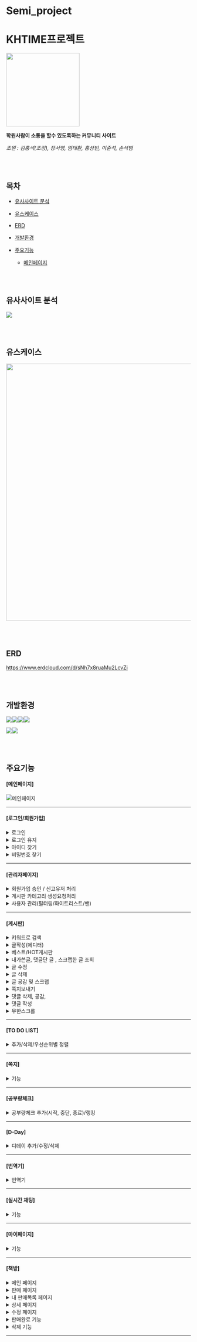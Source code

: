 # Semi_project

<h1>KHTIME프로젝트</h1>

<img src="https://github.com/hongsuk2615/Semi_project/assets/117423274/789b81d6-8efd-4ae3-8a52-bec223a5c9fb" width="200" height="200">

<b> 학원사람이 소통을 할수 있도록하는 커뮤니티 사이트 </b>

<i>조원 : 김홍석(조장), 장서영, 엄태환, 홍성빈, 이준석, 손석범</i>

<br><br>
<h2>목차</h2>

* [유사사이트 분석](#유사사이트-분석)

* [유스케이스](#유스케이스)

* [ERD](#erd)

* [개발환경](#개발환경)

* [주요기능](#주요기능)
  * [메인페이지](#메인페이지)

<br><br>

<h2>유사사이트 분석</h2>

<img src="https://github.com/hongsuk2615/Semi_project/assets/117423274/62f071b7-77a9-4c5d-8d17-f9c59aad5349">



<br><br>
<h2>유스케이스</h2>

<img src="https://github.com/hongsuk2615/Semi_project/assets/117423274/bd6f5fa3-938e-4c0c-b705-8aebfdbb7c0f" width = "600" height="700">



<br><br>
<h2>ERD</h2>
<a href="https://www.erdcloud.com/d/E8y2JgZpyspgJ7SPj">https://www.erdcloud.com/d/sNh7x8ruaMu2LcvZi</a>

<br><br>
<h2>개발환경</h2>

<img src="https://img.shields.io/badge/html5-E34F26?style=for-the-badge&logo=html5&logoColor=white"><img src="https://img.shields.io/badge/css-1572B6?style=for-the-badge&logo=css3&logoColor=white"><img src="https://img.shields.io/badge/javascript-F7DF1E?style=for-the-badge&logo=javascript&logoColor=white"><img src="https://img.shields.io/badge/jquery-0769AD?style=for-the-badge&logo=jquery&logoColor=white">


<img src="https://img.shields.io/badge/eclipse-2C2255?style=for-the-badge&logo=eclipseide&logoColor=white"><img src="https://img.shields.io/badge/ORACLE_SQLDEVELOPER-9F1D20?style=for-the-badge&logo=ORACLE&logoColor=white">

<br><br>
<h2>주요기능</h2>

 <h4>[메인페이지]</h4>

![메인페이지](https://github.com/hongsuk2615/Semi_project/assets/117423274/dc68d98c-6124-454e-bf1b-b52b3511e999)


<hr/>

 <h4>[로그인/회원가입]</h4>


<details>
<summary>로그인</summary>
<div markdown="1">
 
![로그인](https://github.com/hongsuk2615/Semi_project/assets/117423182/b5a2c6d3-4bdf-44f5-a1eb-c90dbd07f71b)

</div>
</details>

<details>
<summary>로그인 유지</summary>
<div markdown="1">
 
![로그인유지](https://github.com/hongsuk2615/Semi_project/assets/117423182/834e2d9e-5b6b-43a0-b8c8-00585c965a96)

</div>
</details>

<details>
<summary>아이디 찾기</summary>
<div markdown="1">
 
![아이디찾기](https://github.com/hongsuk2615/Semi_project/assets/117423182/7876f98d-2ec5-4f5f-8ea2-fc8225ca09dc)

</div>
</details>

<details>
<summary>비밀번호 찾기</summary>
<div markdown="1">
 
![비밀번호찾기](https://github.com/hongsuk2615/Semi_project/assets/117423182/34a4e868-b55e-4c07-bf4e-1d074f221028)

</div>
</details>
<hr/>

<h4>[관리자페이지]</h4>


<details>
<summary>회원가입 승인 / 신고유저 처리</summary>
<div markdown="1">
  
![회원가입승인, 사용자 관리](https://github.com/hongsuk2615/Semi_project/assets/117423274/7716b2db-d401-444a-9e13-eac1f4e5776f)


</div>
</details>

<details>
<summary>게시판 카테고리 생성요청처리</summary>
<div markdown="1">
 
![게시판 카테고리 생성요청처리](https://github.com/hongsuk2615/Semi_project/assets/117423274/f3de8a23-319a-4834-885f-96e004832c27)

</div>
</details>

<details>
<summary>사용자 관리(필터링/화이트리스트/밴)</summary>
<div markdown="1">
 
![사용자 필터링,관리](https://github.com/hongsuk2615/Semi_project/assets/117423274/e85073b7-95c2-477f-85ca-23a523bc79b5)


</div>
</details>


<hr/>



 <h4>[게시판]</h4>


<details>
<summary>키워드로 검색</summary>
<div markdown="1">
  
![검색](https://github.com/hongsuk2615/Semi_project/assets/117423274/9fdd2d85-a8d6-421f-bd31-2fadaf7f1166)


</div>
</details>

<details>
<summary>글작성(에디터)</summary>
<div markdown="1">
  
![에디터](https://github.com/hongsuk2615/Semi_project/assets/117423274/37a9586e-f191-40de-958c-9cd7f051bb60)


</div>
</details>

<details>
<summary>베스트/HOT게시판</summary>
<div markdown="1">
  
![베스트게시판](https://github.com/hongsuk2615/Semi_project/assets/117423274/765020e4-4653-4e74-ad1f-a6677e410170)


</div>
</details>

<details>
<summary>내가쓴글, 댓글단 글 , 스크랩한 글 조회</summary>
<div markdown="1">
  
![내가쓴글,댓글,스크랩](https://github.com/hongsuk2615/Semi_project/assets/117423274/fcc076dc-fdb4-4c98-b044-73c151fd35a4)

</div>
</details>

<details>
<summary>글 수정</summary>
<div markdown="1">
  
![글수정](https://github.com/hongsuk2615/Semi_project/assets/117423182/4b11eca4-0853-4ea0-8bb2-5ca988b29cbb)

</div>
</details>

<details>
<summary>글 삭제</summary>
<div markdown="1">
  
![글삭제](https://github.com/hongsuk2615/Semi_project/assets/117423182/082a818a-2ee9-4dfb-ae95-5053c5dfc5a6)

</div>
</details>

<details>
<summary>글 공감 및 스크랩</summary>
<div markdown="1">
  
![공감및스크랩](https://github.com/hongsuk2615/Semi_project/assets/117423182/632c449f-d874-4b03-95dc-7ad99d2d6286)

</div>
</details>

<details>
<summary>쪽지보내기</summary>
<div markdown="1">
  
![쪽지보내기](https://github.com/hongsuk2615/Semi_project/assets/117423182/2bad85ad-9088-4a17-a6a4-145d4ba9f451)

</div>
</details>

<details>
<summary>댓글 삭제, 공감, </summary>
<div markdown="1">
  
![삭제공감](https://github.com/hongsuk2615/Semi_project/assets/117423182/94a60a75-527f-41fc-b18e-a376cd241092)

</div>
</details>

<details>
<summary>댓글 작성 </summary>
<div markdown="1">
  
![댓글](https://github.com/hongsuk2615/Semi_project/assets/117423182/0b611705-9b8d-4cf6-b7aa-f6320a5c2885)


</div>
</details>

<details>
<summary>무한스크롤 </summary>
<div markdown="1">
  
![무한스크롤](https://github.com/hongsuk2615/Semi_project/assets/117423182/bc2349d6-8e41-4a47-a231-a049d8d4393a)

</div>
</details>
<hr/>

 <h4>[TO DO LIST]</h4>


<details>
<summary>추가/삭제/우선순위별 정렬</summary>
<div markdown="1">
  
![TODOLIST](https://github.com/hongsuk2615/Semi_project/assets/117423274/5a0239df-6937-4feb-b120-72f96aeb760b)

</div>
</details>

<hr/>


 <h4>[쪽지]</h4>


<details>
<summary>기능</summary>
<div markdown="1">
  
 움짤

</div>
</details>

<hr/>

 <h4>[공부량체크]</h4>


<details>
<summary>공부량체크 추가(시작, 중단, 종료)/랭킹</summary>
<div markdown="1">
  
![공부량체크gif](https://github.com/hongsuk2615/Semi_project/assets/117423689/5bc14ba8-a000-468d-b785-2a9ad2862f00)


</div>
</details>

<hr/>


 <h4>[D-Day]</h4>


<details>
<summary>디데이 추가/수정/삭제</summary>
<div markdown="1">
  
 ![디데이gif](https://github.com/hongsuk2615/Semi_project/assets/117423689/91362d8d-0b7a-43c1-9aac-34242440c49a)


</div>
</details>

<hr/>

 <h4>[번역기]</h4>


<details>
<summary>번역기</summary>
<div markdown="1">
  
 ![번역기 gif](https://github.com/hongsuk2615/Semi_project/assets/117423689/d499fd99-7588-4b4a-a22e-8d41a8503253)


</div>
</details>

<hr/>

 <h4>[실시간 채팅]</h4>


<details>
<summary>기능</summary>
<div markdown="1">
  
 움짤

</div>
</details>

<hr/>

 <h4>[마이페이지]</h4>


<details>
<summary>기능</summary>
<div markdown="1">
  
 움짤

</div>
</details>

<hr/>

 <h4>[책방]</h4>


<details>
<summary>메인 페이지</summary>
<div markdown="1">
 
  ![ezgif com-video-to-gif (13)](https://github.com/hongsuk2615/Semi_project/assets/117426079/652b013f-279d-41b6-a564-9177b4714193)

</div>
</details>

<details>
<summary>판매 페이지</summary>
<div markdown="1">
  
 ![ezgif com-video-to-gif (14)](https://github.com/hongsuk2615/Semi_project/assets/117426079/78ffd85f-cac4-4c8a-97f4-7d3e7908b8c5)

</div>
</details>

<details>
<summary>내 판매목록 페이지</summary>
<div markdown="1">
  
 ![ezgif com-video-to-gif (15)](https://github.com/hongsuk2615/Semi_project/assets/117426079/664f9e2e-dd54-4e87-8d99-3adbcefa04a5)

</div>
</details>

<details>
<summary>상세 페이지</summary>
<div markdown="1">
  
 ![ezgif com-video-to-gif (16)](https://github.com/hongsuk2615/Semi_project/assets/117426079/49a5348a-5e72-4077-a895-f784ce3d99f4)

</div>
</details>

<details>
<summary>수정 페이지</summary>
<div markdown="1">
  
 ![ezgif com-video-to-gif (17)](https://github.com/hongsuk2615/Semi_project/assets/117426079/f13e7cc9-920b-4f6e-838f-8f774b1cc356)

</div>
</details>

<details>
<summary>판매완료 기능</summary>
<div markdown="1">
  
 ![ezgif com-video-to-gif (18)](https://github.com/hongsuk2615/Semi_project/assets/117426079/aeb9177f-94f7-47ed-8fe4-5e71b0810a44)

</div>
</details>

<details>
<summary>삭제 기능</summary>
<div markdown="1">
  
 ![ezgif com-video-to-gif (19)](https://github.com/hongsuk2615/Semi_project/assets/117426079/e948919e-44e2-4cf9-8b96-4d4d5145f293)

</div>
</details>


<hr/>








